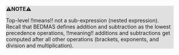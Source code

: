 <div style="margin:2em; background-color: #e0e0e0;">

<strong>⚠️NOTE️️️⚠️</strong>

Top-level !!means!! not a sub-expression (nested expression). Recall that BEDMAS defines addition and subtraction as the lowest precedence operations, !!meaning!! additions and subtractions get computed after all other operations (brackets, exponents, and division and multiplication).
</div>

